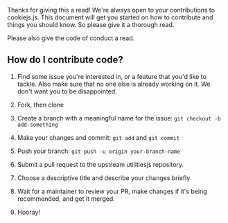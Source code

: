 Thanks for giving this a read! We're always open to your contributions to cookiejs.js.
This document will get you started on how to contribute and things you should know.
So please give it a thorough read.

Please also give the code of conduct a read.

## How do I contribute code?

1. Find some issue you're interested in, or a feature that you'd like to tackle.
  Also make sure that no one else is already working on it. We don't want you to be
  disappointed.

2. Fork, then clone

3. Create a branch with a meaningful name for the issue: `git checkout -b add-something`

4. Make your changes and commit: `git add` and `git commit`

5. Push your branch: `git push -u origin your-branch-name`

6. Submit a pull request to the upstream utilitiesjs repository.

7. Choose a descriptive title and describe your changes briefly.

8. Wait for a maintainer to review your PR, make changes if it's being recommended, and get it merged.

9. Hooray!
